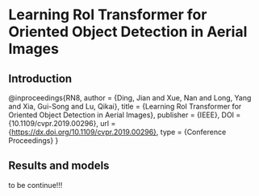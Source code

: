 # Learning RoI Transformer for Oriented Object Detection in Aerial Images

## Introduction
@inproceedings{RN8,
	author = {Ding, Jian and Xue, Nan and Long, Yang and Xia, Gui-Song and Lu, Qikai},
	title = {Learning RoI Transformer for Oriented Object Detection in Aerial Images},
	publisher = {IEEE},
	DOI = {10.1109/cvpr.2019.00296},
	url = {https://dx.doi.org/10.1109/cvpr.2019.00296},
	type = {Conference Proceedings}
}

## Results and models

to be continue!!!
